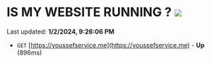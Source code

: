 # IS MY WEBSITE RUNNING ? [![](https://img.shields.io/static/v1?label=Sponsor&message=%E2%9D%A4&logo=GitHub&color=%23fe8e86)](https://github.com/sponsors/<username>)

Last updated: **1/2/2024, 9:26:06 PM**

- `GET` [https://youssefservice.me](https://youssefservice.me) - **Up** (896ms)
